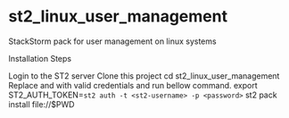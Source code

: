 # st2_linux_user_management
StackStorm pack for user management on linux systems






Installation Steps

Login to the ST2 server
Clone this project
cd st2_linux_user_management
Replace <st2-username> and <password> with valid credentials and run bellow command.
export ST2_AUTH_TOKEN=`st2 auth -t <st2-username> -p <password>`
st2 pack install file://$PWD



